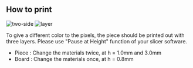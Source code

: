 ## How to print

![two-side](https://user-images.githubusercontent.com/86639425/161103647-22bf6ea5-ec58-4f38-9d2d-33f5eb785098.jpg)
![layer](https://user-images.githubusercontent.com/86639425/161103699-0a312e3f-d6b6-4b82-bcd4-955ede30902a.jpg)

To give a different color to the pixels, the piece should be printed out with three layers. Please use "Pause at Height" function of your slicer software. 

* Piece : Change the materials twice, at h = 1.0mm and 3.0mm
* Board : Change the materials once, at h = 0.8mm
